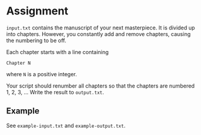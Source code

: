 # Assignment

`input.txt` contains the manuscript of your next masterpiece.
It is divided up into chapters.
However, you constantly add and remove chapters, causing the numbering to be off.

Each chapter starts with a line containing

```text
Chapter N
```

where `N` is a positive integer.

Your script should renumber all chapters so that the chapters are numbered 1, 2, 3, ...
Write the result to `output.txt`.

## Example

See `example-input.txt` and `example-output.txt`.
